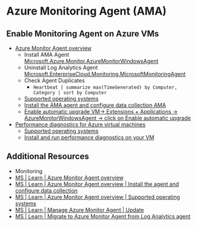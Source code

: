 # Azure Monitoring Agent (AMA)

## Enable Monitoring Agent on Azure VMs

- [Azure Monitor Agent overview][4]
  - Install AMA Agent [Microsoft.Azure.Monitor.AzureMonitorWindowsAgent][12]
  - Uninstall Log Analytics Agent [Microsoft.EnterpriseCloud.Monitoring.MicrosoftMonitoringAgent][11]
  - Check Agent Duplicates
    - `Heartbeat | summarize max(TimeGenerated) by Computer, Category | sort by Computer`
  - [Supported operating systems][8]
  - [Install the AMA agent and configure data collection AMA][6]
  - [Enable automatic upgrade VM-> Extensions + Applications -> AzureMonitorWindowsAgent ->  click on Enable automatic upgrade][7]
- [Performance diagnostics for Azure virtual machines][8]
  - [Supported operating systems][9]
  - [Install and run performance diagnostics on your VM][10]

## Additional Resources

- Monitoring
- [MS | Learn | Azure Monitor Agent overview][4]
- [MS | Learn | Azure Monitor Agent overview | Install the agent and configure data collection][6]
- [MS | Learn | Azure Monitor Agent overview | Supported operating systems][8]
- [MS | Learn | Manage Azure Monitor Agent | Update][7]
- [MS | Learn | Migrate to Azure Monitor Agent from Log Analytics agent][5]

[4]: https://learn.microsoft.com/en-us/azure/azure-monitor/agents/agents-overview
[5]: https://learn.microsoft.com/en-us/azure/azure-monitor/agents/azure-monitor-agent-migration
[6]: https://learn.microsoft.com/en-us/azure/azure-monitor/agents/agents-overview#install-the-agent-and-configure-data-collection
[7]: https://learn.microsoft.com/en-us/azure/azure-monitor/agents/azure-monitor-agent-manage?tabs=azure-portal#update
[8]: https://learn.microsoft.com/en-us/troubleshoot/azure/virtual-machines/performance-diagnostics
[9]: https://learn.microsoft.com/en-us/troubleshoot/azure/virtual-machines/performance-diagnostics#supported-operating-systems
[10]: https://learn.microsoft.com/en-us/troubleshoot/azure/virtual-machines/performance-diagnostics#install-and-run-performance-diagnostics-on-your-vm
[11]: https://learn.microsoft.com/en-us/azure/virtual-machines/extensions/oms-windows#extension-schema
[12]: https://learn.microsoft.com/en-us/azure/azure-monitor/agents/azure-monitor-agent-manage?tabs=azure-portal#virtual-machine-extension-details
